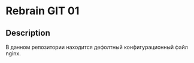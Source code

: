 # Rebrain GIT 01

## Description

В данном репозитории находится дефолтный конфигурационный файл nginx.


